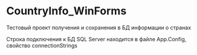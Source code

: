 # CountryInfo_WinForms
Тестовый проект получения и сохранения в БД информации о странах

Строка подключения к БД SQL Server находится в файле App.Config, свойство connectionStrings
